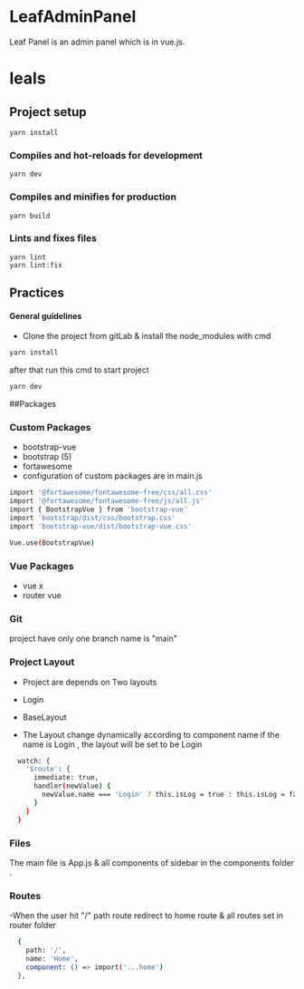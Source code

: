 # LeafAdminPanel
Leaf Panel is an admin panel which is in vue.js.

# leals

## Project setup
```
yarn install
```

### Compiles and hot-reloads for development
```
yarn dev
```

### Compiles and minifies for production
```
yarn build
```

### Lints and fixes files
```
yarn lint
yarn lint:fix
```

## Practices
#### General guidelines

- Clone the project from gitLab & install the node_modules with cmd 
```bash
yarn install
```
after that run this cmd to start project 

```bash
yarn dev
```
##Packages

### Custom Packages

- bootstrap-vue
- bootstrap (5)
- fortawesome
- configuration of custom packages are in main.js

```bash
import '@fortawesome/fontawesome-free/css/all.css'
import '@fortawesome/fontawesome-free/js/all.js'
import { BootstrapVue } from 'bootstrap-vue'
import 'bootstrap/dist/css/bootstrap.css'
import 'bootstrap-vue/dist/bootstrap-vue.css'

Vue.use(BootstrapVue)

```

### Vue Packages

- vue x
- router vue

### Git 
project have only one branch name is "main"

### Project Layout 
- Project are depends on Two layouts 
- Login 
- BaseLayout

- The Layout change dynamically according to component name if the name is Login , the layout will be set to be Login

```bash
  watch: {
    '$route': {
      immediate: true,
      handler(newValue) {
        newValue.name === 'Login' ? this.isLog = true : this.isLog = false;
      }
    }
  }

```

### Files

The main file is App.js & all components of sidebar in the components folder .

### Routes

-When the user hit "/" path route redirect to home route & all routes set in router folder 

```bash
  {
    path: '/',
    name: 'Home',
    component: () => import('...home')
  },
```
